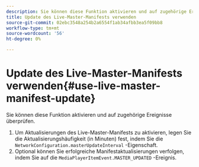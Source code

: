 ```yaml
---
description: Sie können diese Funktion aktivieren und auf zugehörige Ereignisse überprüfen.
title: Update des Live-Master-Manifests verwenden
source-git-commit: 02ebc3548a254b2a6554f1ab34afbb3ea5f09bb8
workflow-type: tm+mt
source-wordcount: '56'
ht-degree: 0%

---
```


# Update des Live-Master-Manifests verwenden{#use-live-master-manifest-update}

Sie können diese Funktion aktivieren und auf zugehörige Ereignisse überprüfen.

1. Um Aktualisierungen des Live-Master-Manifests zu aktivieren, legen Sie die Aktualisierungshäufigkeit (in Minuten) fest, indem Sie die `NetworkConfiguration.masterUpdateInterval` -Eigenschaft.
1. Optional können Sie erfolgreiche Manifestaktualisierungen verfolgen, indem Sie auf die `MediaPlayerItemEvent.MASTER_UPDATED` -Ereignis.

